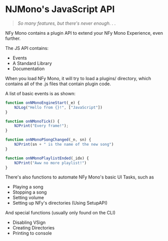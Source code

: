 # NJMono's JavaScript API

> *So many features, but there's never enough. . .*

NFy Mono contains a plugin API to extend your NFy Mono Experience, even further.

The JS API contains:

- Events
- A Standard Library
- Documentation

When you load NFy Mono, it will try to load a plugins/ directory,
which contains all of the .js files that contain plugin code.

A list of basic events is as shown:

```js
function onNMonoEngineStart(_e) {
    NJLog("Hello from {}!", ["JavaScript"])
}

function onNMonoTick() {
    NJPrint("Every frame!");
}

function onNMonoPSongChanged(_n, sn) {
    NJPrint(sn + " is the name of the new song")
}

function onNMonoPlaylistEnded(_idx) {
    NJPrint("Aww no more playlist!")
}
```

There's also functions to automate NFy Mono's basic UI Tasks, such as

- Playing a song
- Stopping a song
- Setting volume
- Setting up NFy's directories (Using SetupAPI)

And special functions (usually only found on the CLI)

- Disabling VSign
- Creating Directories
- Printing to console